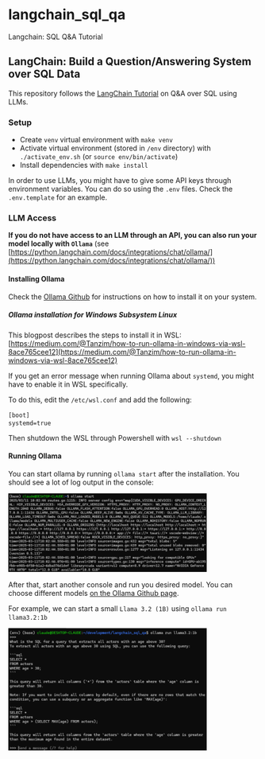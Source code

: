 # langchain_sql_qa
Langchain: SQL Q&A Tutorial


## LangChain: Build a Question/Answering System over SQL Data

This repository follows the [LangChain Tutorial](https://python.langchain.com/docs/tutorials/sql_qa/) on Q&A over SQL using LLMs.


### Setup

- Create `venv` virtual environment with `make venv`
- Activate virtual environment (stored in `/env` directory) with `./activate_env.sh` (or `source env/bin/activate`)
- Install dependencies with `make install`

In order to use LLMs, you might have to give some API keys through environment variables. You can do so using the `.env` files. Check the `.env.template` for an example.


### LLM Access

**If you do not have access to an LLM through an API, you can also run your model locally with `Ollama`**
(see [https://python.langchain.com/docs/integrations/chat/ollama/](https://python.langchain.com/docs/integrations/chat/ollama/))


#### Installing Ollama

Check the [Ollama Github](https://github.com/ollama/ollama) for instructions on how to install it on your system.


##### Ollama installation for Windows Subsystem Linux

This blogpost describes the steps to install it in WSL: [https://medium.com/@Tanzim/how-to-run-ollama-in-windows-via-wsl-8ace765cee12](https://medium.com/@Tanzim/how-to-run-ollama-in-windows-via-wsl-8ace765cee12)

If you get an error message when running Ollama about `systemd`, you might have to enable it in WSL specifically.

To do this, edit the `/etc/wsl.conf` and add the following:

```
[boot]
systemd=true
```

Then shutdown the WSL through Powershell with `wsl --shutdown`


#### Running Ollama

You can start ollama by running `ollama start` after the installation. You should see a lot of log output in the console:

<img src="./docs/ollama_start.png" width="400px">

After that, start another console and run you desired model. You can choose different models [on the Ollama Github page](https://github.com/ollama/ollama?tab=readme-ov-file#model-library).

For example, we can start a small `Llama 3.2 (1B)` using `ollama run llama3.2:1b`

<img src="./docs/ollama_sql_example.png" width="400px">

